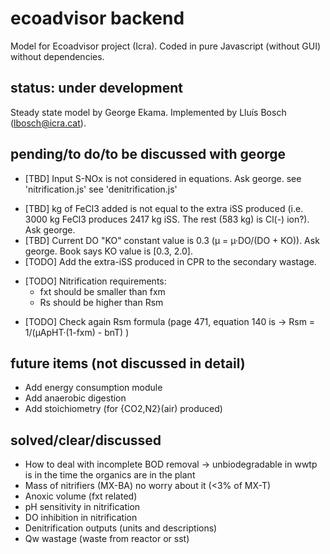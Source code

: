 # ecoadvisor backend
Model for Ecoadvisor project (Icra).
Coded in pure Javascript (without GUI) without dependencies.

## status: under development
Steady state model by George Ekama.
Implemented by Lluís Bosch (lbosch@icra.cat).

## pending/to do/to be discussed with george
* [TBD] Input S-NOx is not considered in equations. Ask george.
  see 'nitrification.js'
  see 'denitrification.js'
- [TBD] kg of FeCl3 added is not equal to the extra iSS produced (i.e. 3000 kg FeCl3 produces 2417 kg iSS. The rest (583 kg) is Cl(-) ion?). Ask george.
- [TBD] Current DO "KO" constant value is 0.3 (µ = µ·DO/(DO + KO)). Ask george. Book says KO value is [0.3, 2.0].
- [TODO] Add the extra-iSS produced in CPR to the secondary wastage.
* [TODO] Nitrification requirements: 
  - fxt should be smaller than fxm 
  - Rs should be higher than Rsm
- [TODO] Check again Rsm formula (page 471, equation 140 is -> Rsm = 1/(µApHT·(1-fxm) - bnT) )

## future items (not discussed in detail)
- Add energy consumption module
- Add anaerobic digestion
- Add stoichiometry (for {CO2,N2}(air) produced)

## solved/clear/discussed
- How to deal with incomplete BOD removal -> unbiodegradable in wwtp is in the time the organics are in the plant
- Mass of nitrifiers (MX-BA) no worry about it (<3% of MX-T)
- Anoxic volume (fxt related)
- pH sensitivity in nitrification
- DO inhibition in nitrification
- Denitrification outputs (units and descriptions)
- Qw wastage (waste from reactor or sst)
